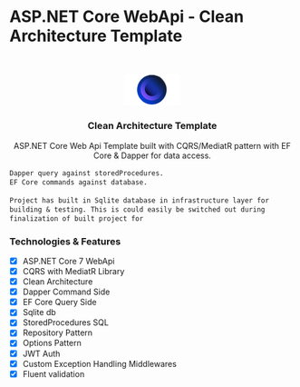 # ASP.NET Core WebApi - Clean Architecture Template
<br />
<p align="center">
  <a href="#">
    <img src="./OnionArchitecture.png" alt="Logo" width="20%" height="20%">
  </a>

  <h3 align="center">Clean Architecture Template</h3>

  <p align="center">
    ASP.NET Core Web Api Template built with CQRS/MediatR pattern with EF Core & Dapper for data access.
    
    Dapper query against storedProcedures.
    EF Core commands against database.

    Project has built in Sqlite database in infrastructure layer for building & testing. This is could easily be switched out during finalization of built project for  
  </p>
</p>

### Technologies & Features

- [x] ASP.NET Core 7 WebApi
- [x] CQRS with MediatR Library
- [x] Clean Architecture
- [x] Dapper Command Side
- [x] EF Core Query Side
- [x] Sqlite db
- [x] StoredProcedures SQL
- [x] Repository Pattern
- [x] Options Pattern
- [x] JWT Auth 
- [x] Custom Exception Handling Middlewares
- [x] Fluent validation
